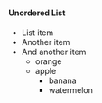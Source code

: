 #### Unordered List
- List item
- Another item
- And another item
  - orange
  - apple
    - banana
    - watermelon